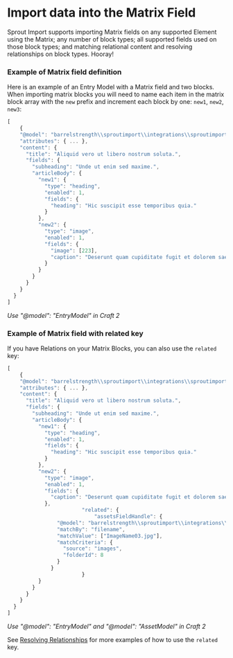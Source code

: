 # Import data into the Matrix Field

Sprout Import supports importing Matrix fields on any supported Element using the Matrix; any number of block types; all supported fields used on those block types; and matching relational content and resolving relationships on block types. Hooray!

### Example of Matrix field definition

Here is an example of an Entry Model with a Matrix field and two blocks. When importing matrix blocks you will need to name each item in the matrix block array with the `new` prefix and increment each block by one: `new1`, `new2`, `new3`:

``` javascript
[  
	{
    "@model": "barrelstrength\\sproutimport\\integrations\\sproutimport\\elements\\Entry",
    "attributes": { ... },
    "content": {
      "title": "Aliquid vero ut libero nostrum soluta.",
      "fields": {
        "subheading": "Unde ut enim sed maxime.",
        "articleBody": {
          "new1": {
            "type": "heading",
            "enabled": 1,
            "fields": {
              "heading": "Hic suscipit esse temporibus quia."
            }
          },
          "new2": {
            "type": "image",
            "enabled": 1,
            "fields": {
              "image": [223],
              "caption": "Deserunt quam cupiditate fugit et dolorem saepe."
            }
          }
        }
      }
    }
  }
]
```

_Use "@model": "EntryModel" in Craft 2_

### Example of Matrix field with related key

If you have Relations on your Matrix Blocks, you can also use the `related` key:

``` javascript
[  
	{
    "@model": "barrelstrength\\sproutimport\\integrations\\sproutimport\\elements\\Entry",
    "attributes": { ... },
    "content": {
      "title": "Aliquid vero ut libero nostrum soluta.",
      "fields": {
        "subheading": "Unde ut enim sed maxime.",
        "articleBody": {
          "new1": {
            "type": "heading",
            "enabled": 1,
            "fields": {
              "heading": "Hic suscipit esse temporibus quia."
            }
          },
          "new2": {
            "type": "image",
            "enabled": 1,
            "fields": {
              "caption": "Deserunt quam cupiditate fugit et dolorem saepe."
            },
						"related": {
							"assetsFieldHandle": {
                "@model": "barrelstrength\\sproutimport\\integrations\\sproutimport\\elements\\Asset",
                "matchBy": "filename",
                "matchValue": ["ImageName03.jpg"],
                "matchCriteria": {
                  "source": "images",
                  "folderId": 8
                }
              }
						}			
          }
        }
      }
    }
  }
]
```

_Use "@model": "EntryModel" and "@model": "AssetModel" in Craft 2_

See [Resolving Relationships]({entry:1567:url}) for more examples of how to use the `related` key.


